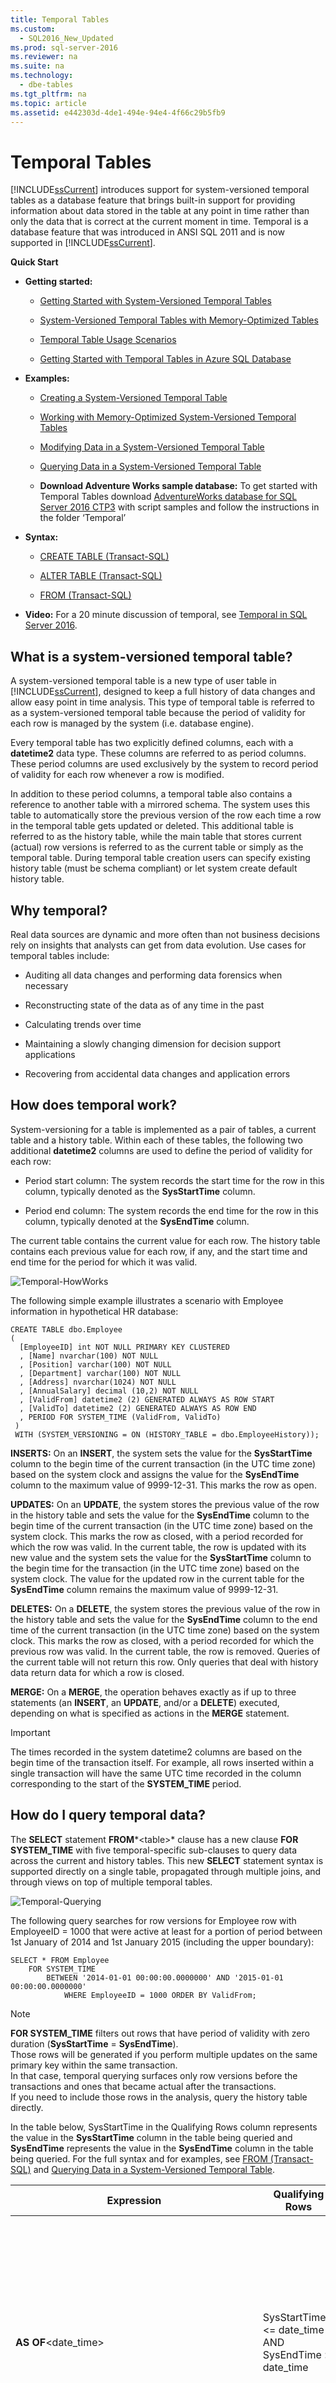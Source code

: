 ```yaml
---
title: Temporal Tables
ms.custom: 
  - SQL2016_New_Updated
ms.prod: sql-server-2016
ms.reviewer: na
ms.suite: na
ms.technology: 
  - dbe-tables
ms.tgt_pltfrm: na
ms.topic: article
ms.assetid: e442303d-4de1-494e-94e4-4f66c29b5fb9
---
```

# Temporal Tables
  [!INCLUDE[ssCurrent](../../Topics/TopicNameContainA/includes/ssCurrent_md.md)] introduces support for system-versioned temporal tables as a database feature that brings built-in support for providing information about data stored in the table at any point in time rather than only the data that is correct at the current moment in time. Temporal is a database feature that was introduced in ANSI SQL 2011 and is now supported in [!INCLUDE[ssCurrent](../../Topics/TopicNameContainA/includes/ssCurrent_md.md)].  
  
 **Quick Start**  
  
-   **Getting started:**  
  
    -   [Getting Started with System-Versioned Temporal Tables](../../Topics/TopicNameNotContainA/Getting-Started-with-System-Versioned-Temporal-Tables.md)  
  
    -   [System-Versioned Temporal Tables with Memory-Optimized Tables](../../Topics/TopicNameNotContainA/System-Versioned-Temporal-Tables-with-Memory-Optimized-Tables.md)  
  
    -   [Temporal Table Usage Scenarios](../../Topics/TopicNameNotContainA/Temporal-Table-Usage-Scenarios.md)  
  
    -   [Getting Started with Temporal Tables in Azure SQL Database](https://azure.microsoft.com/documentation/articles/sql-database-temporal-tables/)  
  
-   **Examples:**  
  
    -   [Creating a System-Versioned Temporal Table](../../Topics/TopicNameContainA/Creating-a-System-Versioned-Temporal-Table.md)  
  
    -   [Working with Memory-Optimized System-Versioned Temporal Tables](../../Topics/TopicNameNotContainA/Working-with-Memory-Optimized-System-Versioned-Temporal-Tables.md)  
  
    -   [Modifying Data in a System-Versioned Temporal Table](../../Topics/TopicNameContainA/Modifying-Data-in-a-System-Versioned-Temporal-Table.md)  
  
    -   [Querying Data in a System-Versioned Temporal Table](../../Topics/TopicNameContainA/Querying-Data-in-a-System-Versioned-Temporal-Table.md)  
  
    -   **Download Adventure Works sample database:** To get started with Temporal Tables download [AdventureWorks database for SQL Server 2016 CTP3](https://www.microsoft.com/download/details.aspx?id=49502) with script samples and follow the instructions in the folder ‘Temporal’  
  
-   **Syntax:**  
  
    -   [CREATE TABLE &#40;Transact-SQL&#41;](../Topic/CREATE%20TABLE%20\(Transact-SQL\).md)  
  
    -   [ALTER TABLE &#40;Transact-SQL&#41;](../Topic/ALTER%20TABLE%20\(Transact-SQL\).md)  
  
    -   [FROM &#40;Transact-SQL&#41;](../Topic/FROM%20\(Transact-SQL\).md)  
  
-   **Video:** For a 20 minute discussion of temporal, see [Temporal in SQL Server 2016](http://channel9.msdn.com/Shows/Data-Exposed/Temporal-in-SQL-Server-2016).  
  
## What is a system-versioned temporal table?  
 A system-versioned temporal table is a new type of user table in [!INCLUDE[ssCurrent](../../Topics/TopicNameContainA/includes/ssCurrent_md.md)], designed to keep a full history of data changes and allow easy point in time analysis. This type of temporal table is referred to as a system-versioned temporal table because the period of validity for each row is managed by the system (i.e. database engine).  
  
 Every temporal table has two explicitly defined columns, each with a **datetime2** data type. These columns are referred to as period columns. These period columns are used exclusively by the system to record period of validity for each row whenever a row is modified.  
  
 In addition to these period columns, a temporal table also contains a reference to another table with a mirrored schema. The system uses this table to automatically store the previous version of the row each time a row in the temporal table gets updated or deleted. This additional table is referred to as the history table, while the main table that stores current (actual) row versions is referred to as the current table or simply as the temporal table. During temporal table creation users can specify existing history table (must be schema compliant) or let system create default history table.  
  
## Why temporal?  
 Real data sources are dynamic and more often than not business decisions rely on insights that analysts can get from data evolution. Use cases for temporal tables include:  
  
-   Auditing all data changes and performing data forensics when necessary  
  
-   Reconstructing state of the data as of any time in the past  
  
-   Calculating trends over time  
  
-   Maintaining a slowly changing dimension for decision support applications  
  
-   Recovering from accidental data changes and application errors  
  
## How does temporal work?  
 System-versioning for a table is implemented as a pair of tables, a current table and a history table. Within each of these tables, the following two additional **datetime2** columns are used to define the period of validity for each row:  
  
-   Period start column: The system records the start time for the row in this column, typically denoted as the **SysStartTime** column.  
  
-   Period end column: The system records the end time for the row in this column, typically denoted at the **SysEndTime** column.  
  
 The current table contains the current value for each row. The history table contains each previous value for each row, if any, and the start time and end time for the period for which it was valid.  
  
 ![Temporal-HowWorks](../../Topics/TopicNameNotContainA/media/Temporal-HowWorks.PNG "Temporal-HowWorks")  
  
 The following simple example illustrates a scenario with Employee information in hypothetical HR database:  
  
```  
CREATE TABLE dbo.Employee   
(    
  [EmployeeID] int NOT NULL PRIMARY KEY CLUSTERED   
  , [Name] nvarchar(100) NOT NULL  
  , [Position] varchar(100) NOT NULL   
  , [Department] varchar(100) NOT NULL  
  , [Address] nvarchar(1024) NOT NULL  
  , [AnnualSalary] decimal (10,2) NOT NULL  
  , [ValidFrom] datetime2 (2) GENERATED ALWAYS AS ROW START  
  , [ValidTo] datetime2 (2) GENERATED ALWAYS AS ROW END  
  , PERIOD FOR SYSTEM_TIME (ValidFrom, ValidTo)  
 )    
 WITH (SYSTEM_VERSIONING = ON (HISTORY_TABLE = dbo.EmployeeHistory));  
```  
  
 **INSERTS:** On an **INSERT**, the system sets the value for the **SysStartTime** column to the begin time of the current transaction (in the UTC time zone) based on the system clock and assigns the value for the **SysEndTime** column to the maximum value of 9999-12-31. This marks the row as open.  
  
 **UPDATES:** On an **UPDATE**, the system stores the previous value of the row in the history table and sets the value for the **SysEndTime** column to the begin time of the current transaction (in the UTC time zone) based on the system clock. This marks the row as closed, with a period recorded for which the row was valid. In the current table, the row is updated with its new value and the system sets the value for the **SysStartTime** column to the begin time for the transaction (in the UTC time zone) based on the system clock. The value for the updated row in the current table for the **SysEndTime** column remains the maximum value of 9999-12-31.  
  
 **DELETES:** On a **DELETE**, the system stores the previous value of the row in the history table and sets the value for the **SysEndTime** column to the end time of the current transaction (in the UTC time zone) based on the system clock. This marks the row as closed, with a period recorded for which the previous row was valid. In the current table, the row is removed. Queries of the current table will not return this row. Only queries that deal with history data return data for which a row is closed.  
  
 **MERGE:** On a **MERGE**, the operation behaves exactly as if up to three statements (an **INSERT**, an **UPDATE**, and/or a **DELETE**) executed, depending on  what is specified  as actions in the **MERGE** statement.  
  
> [!IMPORTANT]  
>  The times recorded in the system datetime2 columns are based on the begin time of the transaction itself. For example, all rows inserted within a single transaction will have the same UTC time recorded in the column corresponding to the start of the **SYSTEM_TIME** period.  
  
## How do I query temporal data?  
 The **SELECT** statement **FROM***<table\>* clause has a new clause **FOR SYSTEM_TIME** with five temporal-specific sub-clauses to query data across the current and history tables. This new **SELECT** statement syntax is supported directly on a single table, propagated through multiple joins, and through views on top of multiple temporal tables.  
  
 ![Temporal-Querying](../../Topics/TopicNameNotContainA/media/Temporal-Querying.PNG "Temporal-Querying")  
  
 The following query searches for row versions for Employee row with EmployeeID = 1000 that were active at least for a portion of period between 1st January of 2014 and 1st January 2015 (including the upper boundary):  
  
```  
SELECT * FROM Employee   
    FOR SYSTEM_TIME    
        BETWEEN '2014-01-01 00:00:00.0000000' AND '2015-01-01 00:00:00.0000000'   
            WHERE EmployeeID = 1000 ORDER BY ValidFrom;  
```  
  
> [!NOTE]  
>  **FOR SYSTEM_TIME** filters out rows that have period of validity with zero duration (**SysStartTime** = **SysEndTime**).  
> Those rows will be generated if you perform multiple updates on the same primary key within the same transaction.  
> In that case, temporal querying surfaces only row versions before the transactions and ones that became actual after the transactions.  
> If you need to include those rows in the analysis, query the history table directly.  
  
 In the table below, SysStartTime in the Qualifying Rows column represents the value in the **SysStartTime** column in the table being queried and **SysEndTime** represents the value in the **SysEndTime** column in the table being queried. For the full syntax and for examples, see [FROM &#40;Transact-SQL&#41;](../Topic/FROM%20\(Transact-SQL\).md) and [Querying Data in a System-Versioned Temporal Table](../../Topics/TopicNameContainA/Querying-Data-in-a-System-Versioned-Temporal-Table.md).  
  
|Expression|Qualifying Rows|Description|  
|----------------|---------------------|-----------------|  
|**AS OF**<date_time>|SysStartTime <= date_time AND SysEndTime > date_time|Returns a table with a rows containing the values that were actual (current) at the specified point in time in the past. Internally, a union is performed between the temporal table and its history table and the results are filtered to return the values in the row that was valid at the point in time specified by the *<date_time>* parameter. The value for a row is deemed valid if the *system_start_time_column_name* value is less than or equal to the *<date_time>* parameter value and the *system_end_time_column_name* value is greater than the *<date_time>* parameter value.|  
|**FROM**<start_date_time>**TO**<end_date_time>|SysStartTime < end_date_time AND SysEndTime > start_date_time|Returns a table with the values for all row versions that were active within the specified time range, regardless of whether they started being active before the *<start_date_time>* parameter value for the FROM argument or ceased being active after the *<end_date_time>* parameter value for the TO argument. Internally, a union is performed between the temporal table and its history table and the results are filtered to return the values for all row versions that were active at any time during the time range specified. Rows that became active exactly on the lower boundary defined by the FROM endpoint are included and records that became active exactly on the upper boundary defined by the TO endpoint are not included.|  
|**BETWEEN**<start_date_time>**AND**<end_date_time>|SysStartTime <= end_date_time AND SysEndTime > start_date_time|Same as above in the **FOR SYSTEM_TIME FROM** <start_date_time>**TO** <end_date_time> description, except the table of rows returned includes rows that became active on the upper boundary defined by the <end_date_time> endpoint.|  
|**CONTAINED IN** (<start_date_time> , <end_date_time>)|SysStartTime >= start_date_time AND SysEndTime <= end_date_time|Returns a table with the values for all row versions that were opened and closed within the specified time range defined by the two datetime values for the CONTAINED IN argument. Rows that became active exactly on the lower boundary or ceased being active exactly on the upper boundary are included.|  
|**ALL**|All rows|Returns the union of rows that belong to the current and the history table.|  
  
> [!NOTE]  
>  Optionally, you can choose to hide these period columns such that queries that do not explicitly reference these period columns do not return these columns (the **SELECT \* FROM***<table\>* scenario). To return a hidden column, simply explicitly refer to the hidden column in the query. Similarly **INSERT** and **BULK INSERT** statements will continue as if these new period columns were not present (and the column values will be auto-populated). For details on using the **HIDDEN** clause, see [CREATE TABLE &#40;Transact-SQL&#41;](../Topic/CREATE%20TABLE%20\(Transact-SQL\).md) and [ALTER TABLE &#40;Transact-SQL&#41;](../Topic/ALTER%20TABLE%20\(Transact-SQL\).md).  
  
## Did this Article Help You? We’re Listening  
 What information are you looking for, and did you find it? We’re listening to your feedback to improve the content. Please submit your comments to [sqlfeedback@microsoft.com](mailto:sqlfeedback@microsoft.com?subject=Your%20feedback%20about%20the%20Temporal%20Tables%20page)  
  
## See Also  
 [Getting Started with System-Versioned Temporal Tables](../../Topics/TopicNameNotContainA/Getting-Started-with-System-Versioned-Temporal-Tables.md)   
 [System-Versioned Temporal Tables with Memory-Optimized Tables](../../Topics/TopicNameNotContainA/System-Versioned-Temporal-Tables-with-Memory-Optimized-Tables.md)   
 [Temporal Table Usage Scenarios](../../Topics/TopicNameNotContainA/Temporal-Table-Usage-Scenarios.md)   
 [Temporal Table Considerations and Limitations](../../Topics/TopicNameNotContainA/Temporal-Table-Considerations-and-Limitations.md)   
 [Manage Retention of Historical Data in System-Versioned Temporal Tables](../../Topics/TopicNameNotContainA/Manage-Retention-of-Historical-Data-in-System-Versioned-Temporal-Tables.md)   
 [Partitioning with Temporal Tables](../../Topics/TopicNameNotContainA/Partitioning-with-Temporal-Tables.md)   
 [Temporal Table System Consistency Checks](../../Topics/TopicNameNotContainA/Temporal-Table-System-Consistency-Checks.md)   
 [Temporal Table Security](../../Topics/TopicNameNotContainA/Temporal-Table-Security.md)   
 [Temporal Table Metadata Views and Functions](../../Topics/TopicNameNotContainA/Temporal-Table-Metadata-Views-and-Functions.md)  
  
  